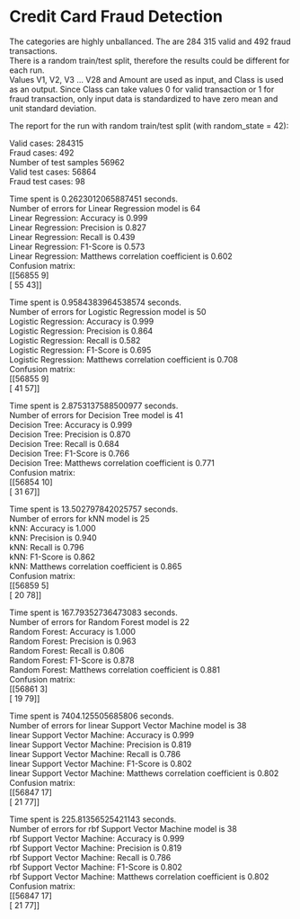 # Credit Card Fraud Detection

The categories are highly unballanced. The are 284 315 valid and 492 fraud transactions.  
There is a random train/test split, therefore the results could be different for each run.  
Values V1, V2, V3 ... V28 and Amount are used as input, and Class is used as an output. Since Class can take values 0 for valid transaction or 1 for fraud transaction, only input data is standardized to have zero mean and unit standard deviation.  

The report for the run with random train/test split (with random_state = 42):


Valid cases: 284315  
Fraud cases: 492  
Number of test samples 56962  
Valid test cases: 56864  
Fraud test cases: 98     


Time spent is 0.2623012065887451 seconds.  
Number of errors for Linear Regression model is 64  
Linear Regression: Accuracy is 0.999  
Linear Regression: Precision is 0.827  
Linear Regression: Recall is 0.439  
Linear Regression: F1-Score is 0.573  
Linear Regression: Matthews correlation coefficient is 0.602  
Confusion matrix:  
 [[56855     9]  
 [   55    43]]  


Time spent is 0.9584383964538574 seconds.  
Number of errors for Logistic Regression model is 50  
Logistic Regression: Accuracy is 0.999  
Logistic Regression: Precision is 0.864  
Logistic Regression: Recall is 0.582  
Logistic Regression: F1-Score is 0.695  
Logistic Regression: Matthews correlation coefficient is 0.708  
Confusion matrix:  
 [[56855     9]  
 [   41    57]]  


Time spent is 2.8753137588500977 seconds.  
Number of errors for Decision Tree model is 41  
Decision Tree: Accuracy is 0.999  
Decision Tree: Precision is 0.870  
Decision Tree: Recall is 0.684  
Decision Tree: F1-Score is 0.766  
Decision Tree: Matthews correlation coefficient is 0.771  
Confusion matrix:  
 [[56854    10]  
 [   31    67]]  


Time spent is 13.502797842025757 seconds.  
Number of errors for kNN model is 25  
kNN: Accuracy is 1.000  
kNN: Precision is 0.940  
kNN: Recall is 0.796    
kNN: F1-Score is 0.862  
kNN: Matthews correlation coefficient is 0.865  
Confusion matrix:  
 [[56859     5]  
 [   20    78]]  


Time spent is 167.79352736473083 seconds.  
Number of errors for Random Forest model is 22  
Random Forest: Accuracy is 1.000  
Random Forest: Precision is 0.963  
Random Forest: Recall is 0.806  
Random Forest: F1-Score is 0.878  
Random Forest: Matthews correlation coefficient is 0.881  
Confusion matrix:  
 [[56861     3]  
 [   19    79]]  


Time spent is 7404.125505685806 seconds.  
Number of errors for linear Support Vector Machine model is 38  
linear Support Vector Machine: Accuracy is 0.999  
linear Support Vector Machine: Precision is 0.819  
linear Support Vector Machine: Recall is 0.786  
linear Support Vector Machine: F1-Score is 0.802  
linear Support Vector Machine: Matthews correlation coefficient is 0.802  
Confusion matrix:  
 [[56847    17]  
 [   21    77]]  


Time spent is 225.81356525421143 seconds.  
Number of errors for rbf Support Vector Machine model is 38  
rbf Support Vector Machine: Accuracy is 0.999  
rbf Support Vector Machine: Precision is 0.819  
rbf Support Vector Machine: Recall is 0.786  
rbf Support Vector Machine: F1-Score is 0.802  
rbf Support Vector Machine: Matthews correlation coefficient is 0.802  
Confusion matrix:  
 [[56847    17]  
 [   21    77]]  
